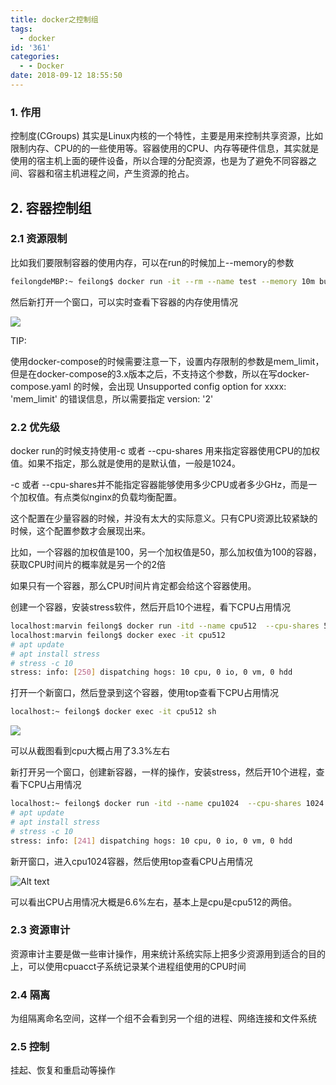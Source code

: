 ```yaml
---
title: docker之控制组
tags:
  - docker
id: '361'
categories:
  - - Docker
date: 2018-09-12 18:55:50
---
```


### 1\. 作用

控制度(CGroups) 其实是Linux内核的一个特性，主要是用来控制共享资源，比如限制内存、CPU的的一些使用等。容器使用的CPU、内存等硬件信息，其实就是使用的宿主机上面的硬件设备，所以合理的分配资源，也是为了避免不同容器之间、容器和宿主机进程之间，产生资源的抢占。

## 2\. 容器控制组

### 2.1 资源限制

比如我们要限制容器的使用内存，可以在run的时候加上--memory的参数

```bash
feilongdeMBP:~ feilong$ docker run -it --rm --name test --memory 10m busybox
```

然后新打开一个窗口，可以实时查看下容器的内存使用情况

![](/uploads/2018/09/WX20180912-000121.png)

TIP:

使用docker-compose的时候需要注意一下，设置内存限制的参数是mem\_limit，但是在docker-compose的3.x版本之后，不支持这个参数，所以在写docker-compose.yaml 的时候，会出现 Unsupported config option for xxxx: 'mem\_limit' 的错误信息，所以需要指定 version: '2'

### 2.2 优先级

docker run的时候支持使用-c 或者 --cpu-shares 用来指定容器使用CPU的加权值。如果不指定，那么就是使用的是默认值，一般是1024。

\-c 或者 --cpu-shares并不能指定容器能够使用多少CPU或者多少GHz，而是一个加权值。有点类似nginx的负载均衡配置。

这个配置在少量容器的时候，并没有太大的实际意义。只有CPU资源比较紧缺的时候，这个配置参数才会展现出来。

比如，一个容器的加权值是100，另一个加权值是50，那么加权值为100的容器，获取CPU时间片的概率就是另一个的2倍

如果只有一个容器，那么CPU时间片肯定都会给这个容器使用。

创建一个容器，安装stress软件，然后开启10个进程，看下CPU占用情况

```bash
localhost:marvin feilong$ docker run -itd --name cpu512  --cpu-shares 512 ubuntu
localhost:marvin feilong$ docker exec -it cpu512
# apt update
# apt install stress
# stress -c 10
stress: info: [250] dispatching hogs: 10 cpu, 0 io, 0 vm, 0 hdd
```

打开一个新窗口，然后登录到这个容器，使用top查看下CPU占用情况

```bash
localhost:~ feilong$ docker exec -it cpu512 sh
```

![](/uploads/2018/09/WX20180912-185154.png)

可以从截图看到cpu大概占用了3.3%左右

新打开另一个窗口，创建新容器，一样的操作，安装stress，然后开10个进程，查看下CPU占用情况

```bash
localhost:~ feilong$ docker run -itd --name cpu1024  --cpu-shares 1024 ubuntu
# apt update
# apt install stress
# stress -c 10
stress: info: [241] dispatching hogs: 10 cpu, 0 io, 0 vm, 0 hdd
```

新开窗口，进入cpu1024容器，然后使用top查看CPU占用情况

![Alt text](/uploads/2018/09/WX20180912-185440.png)

可以看出CPU占用情况大概是6.6%左右，基本上是cpu是cpu512的两倍。

### 2.3 资源审计

资源审计主要是做一些审计操作，用来统计系统实际上把多少资源用到适合的目的上，可以使用cpuacct子系统记录某个进程组使用的CPU时间

### 2.4 隔离

为组隔离命名空间，这样一个组不会看到另一个组的进程、网络连接和文件系统

### 2.5 控制

挂起、恢复和重启动等操作